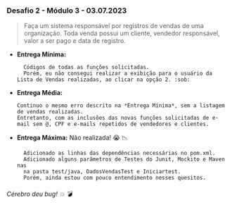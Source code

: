 
### Desafio 2 - Módulo 3 - 03.07.2023

> Faça um sistema responsável por registros de vendas de uma organização. Toda venda possui um cliente, vendedor responsável, valor a ser pago e data de registro.

- **Entrega Mínima:** 

        Códigos de todas as funções solicitadas.
        Porém, eu não consegui realizar a exibição para o usuário da Lista de Vendas realizadas, ao clicar na opção 2. :sob: 

- **Entrega Média:**

      Continuo o mesmo erro descrito na *Entrega Mínima*, sem a listagem de vendas realizadas.
      Entretanto, com as inclusões das novas funções solicitadas de e-mail sem @, CPF e e-mails repetidos de vendedores e clientes.

- **Entrega Máxima:** Não realizada! :sob: :chart_with_downwards_trend:

        Adicionado as linhas das dependências necessárias no pom.xml.
        Adicionado alguns parâmetros de Testes do Junit, Mockito e Maven nas
        na pasta test/java, DadosVendasTest e Iniciartest.
        Porém, ainda estou com pouco entendimento nesses quesitos.


###### Cérebro deu bug! :collision: :bomb: